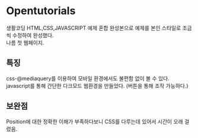 # Opentutorials
생활코딩 HTML,CSS,JAVASCRIPT 예제 혼합 완성본으로 예제를 본인 스타일로 조금씩 수정하여 완성했다.<br>나름 첫 웹페이지.
<h2>특징</h2>
css-@mediaquery를 이용하여 모바일 환경에서도 불편함 없이 볼 수 있다.
javascript를 통해 간단한 다크모드 웹환경을 만들었다. (버튼을 통해 조작 가능하다.)
<h2>보완점</h2>
Position에 대한 정확한 이해가 부족하다보니 CSS를 다루는데 있어서 시간이 오래 걸렸음.
